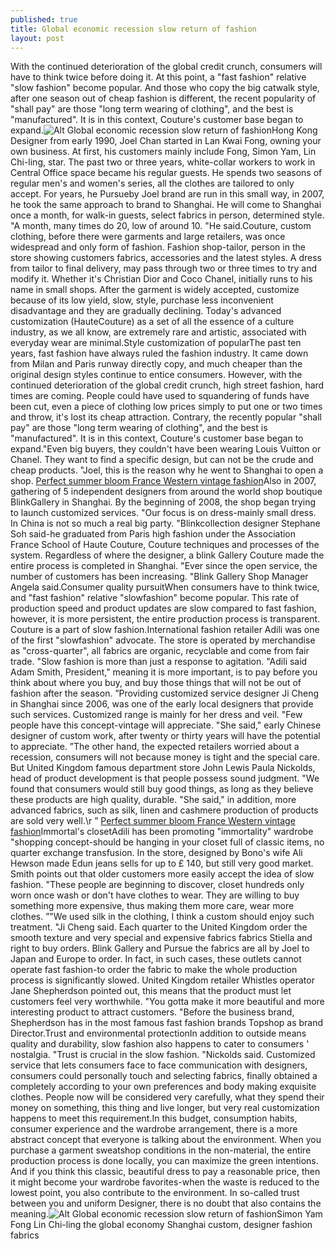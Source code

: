 ```yaml
---
published: true
title: Global economic recession slow return of fashion
layout: post
---
```

With the continued deterioration of the global credit crunch, consumers will have to think twice before doing it. At this point, a \"fast fashion\" relative \"slow fashion\" become popular. And those who copy the big catwalk style, after one season out of cheap fashion is different, the recent popularity of \"shall pay\" are those \"long term wearing of clothing\", and the best is \"manufactured\". It is in this context, Couture\'s customer base began to expand.![Alt Global economic recession slow return of fashion](https://c1.staticflickr.com/1/743/23447674589_19715c4649.jpg)Hong Kong Designer from early 1990, Joel Chan started in Lan Kwai Fong, owning your own business. At first, his customers mainly include Fong, Simon Yam, Lin Chi-ling, star. The past two or three years, white-collar workers to work in Central Office space became his regular guests. He spends two seasons of regular men\'s and women\'s series, all the clothes are tailored to only accept. For years, he Pursueby Joel brand are run in this small way, in 2007, he took the same approach to brand to Shanghai. He will come to Shanghai once a month, for walk-in guests, select fabrics in person, determined style. \"A month, many times do 20, low of around 10. \"He said.Couture, custom clothing, before there were garments and large retailers, was once widespread and only form of fashion. Fashion shop-tailor, person in the store showing customers fabrics, accessories and the latest styles. A dress from tailor to final delivery, may pass through two or three times to try and modify it. Whether it\'s Christian Dior and Coco Chanel, initially runs to his name in small shops. After the garment is widely accepted, customize because of its low yield, slow, style, purchase less inconvenient disadvantage and they are gradually declining. Today\'s advanced customization (HauteCouture) as a set of all the essence of a culture industry, as we all know, are extremely rare and artistic, associated with everyday wear are minimal.Style customization of popularThe past ten years, fast fashion have always ruled the fashion industry. It came down from Milan and Paris runway directly copy, and much cheaper than the original design styles continue to entice consumers. However, with the continued deterioration of the global credit crunch, high street fashion, hard times are coming. People could have used to squandering of funds have been cut, even a piece of clothing low prices simply to put one or two times and throw, it\'s lost its cheap attraction. Contrary, the recently popular \"shall pay\" are those \"long term wearing of clothing\", and the best is \"manufactured\". It is in this context, Couture\'s customer base began to expand.\"Even big buyers, they couldn\'t have been wearing Louis Vuitton or Chanel. They want to find a specific design, but can not be the crude and cheap products. \"Joel, this is the reason why he went to Shanghai to open a shop. [Perfect summer bloom France Western vintage fashion](http://macbook-case.tumblr.com/post/135111777921/perfect-summer-bloom-france-western-vintage)Also in 2007, gathering of 5 independent designers from around the world shop boutique BlinkGallery in Shanghai. By the beginning of 2008, the shop began trying to launch customized services. \"Our focus is on dress-mainly small dress. In China is not so much a real big party. \"Blinkcollection designer Stephane Soh said-he graduated from Paris high fashion under the Association France School of Haute Couture, Couture techniques and processes of the system. Regardless of where the designer, a blink Gallery Couture made the entire process is completed in Shanghai. \"Ever since the open service, the number of customers has been increasing. \"Blink Gallery Shop Manager Angela said.Consumer quality pursuitWhen consumers have to think twice, and \"fast fashion\" relative \"slowfashion\" become popular. This rate of production speed and product updates are slow compared to fast fashion, however, it is more persistent, the entire production process is transparent. Couture is a part of slow fashion.International fashion retailer Adili was one of the first \"slowfashion\" advocate. The store is operated by merchandise as \"cross-quarter\", all fabrics are organic, recyclable and come from fair trade. \"Slow fashion is more than just a response to agitation. \"Adili said Adam Smith, President,\" meaning it is more important, is to pay before you think about where you buy, and buy those things that will not be out of fashion after the season. ”Providing customized service designer Ji Cheng in Shanghai since 2006, was one of the early local designers that provide such services. Customized range is mainly for her dress and veil. \"Few people have this concept-vintage will appreciate. \"She said,\" early Chinese designer of custom work, after twenty or thirty years will have the potential to appreciate. ”The other hand, the expected retailers worried about a recession, consumers will not because money is tight and the special care. But United Kingdom famous department store John Lewis Paula Nickolds, head of product development is that people possess sound judgment. \"We found that consumers would still buy good things, as long as they believe these products are high quality, durable. \"She said,\" in addition, more advanced fabrics, such as silk, linen and cashmere production of products are sold very well.\r ” [Perfect summer bloom France Western vintage fashion](http://macbook-case.tumblr.com/post/135111777921/perfect-summer-bloom-france-western-vintage)Immortal\'s closetAdili has been promoting \"immortality\" wardrobe \"shopping concept-should be hanging in your closet full of classic items, no quarter exchange transfusion. In the store, designed by Bono\'s wife Ali Hewson made Edun jeans sells for up to £ 140, but still very good market. Smith points out that older customers more easily accept the idea of slow fashion. \"These people are beginning to discover, closet hundreds only worn once wash or don\'t have clothes to wear. They are willing to buy something more expensive, thus making them more care, wear more clothes. ”\"We used silk in the clothing, I think a custom should enjoy such treatment. \"Ji Cheng said. Each quarter to the United Kingdom order the smooth texture and very special and expensive fabrics fabrics Stiella and right to buy orders. Blink Gallery and Pursue the fabrics are all by Joel to Japan and Europe to order. In fact, in such cases, these outlets cannot operate fast fashion-to order the fabric to make the whole production process is significantly slowed. United Kingdom retailer Whistles operator Jane Shepherdson pointed out, this means that the product must let customers feel very worthwhile. \"You gotta make it more beautiful and more interesting product to attract customers. \"Before the business brand, Shepherdson has in the most famous fast fashion brands Topshop as brand Director.Trust and environmental protectionIn addition to outside means quality and durability, slow fashion also happens to cater to consumers \' nostalgia. \"Trust is crucial in the slow fashion. \"Nickolds said. Customized service that lets consumers face to face communication with designers, consumers could personally touch and selecting fabrics, finally obtained a completely according to your own preferences and body making exquisite clothes. People now will be considered very carefully, what they spend their money on something, this thing and live longer, but very real customization happens to meet this requirement.In this budget, consumption habits, consumer experience and the wardrobe arrangement, there is a more abstract concept that everyone is talking about the environment. When you purchase a garment sweatshop conditions in the non-material, the entire production process is done locally, you can maximize the green intentions. And if you think this classic, beautiful dress to pay a reasonable price, then it might become your wardrobe favorites-when the waste is reduced to the lowest point, you also contribute to the environment. In so-called trust between you and uniform Designer, there is no doubt that also contains the meaning.![Alt Global economic recession slow return of fashion](https://c2.staticflickr.com/6/5820/23789526116_a30aa0ae34_z.jpg)Simon Yam Fong Lin Chi-ling the global economy Shanghai custom, designer fashion fabrics